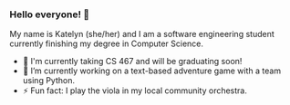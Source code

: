 ### Hello everyone! 👋

My name is Katelyn (she/her) and I am a software engineering student currently finishing my degree in Computer Science.

- 🌱 I'm currently taking CS 467 and will be graduating soon!
- 🔭 I’m currently working on a text-based adventure game with a team using Python.
- ⚡ Fun fact: I play the viola in my local community orchestra.

